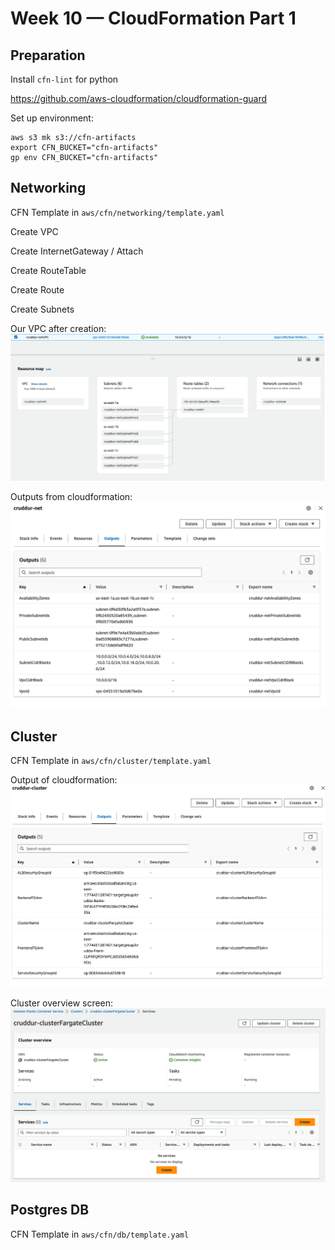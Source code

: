 # Week 10 — CloudFormation Part 1

## Preparation

Install `cfn-lint` for python

https://github.com/aws-cloudformation/cloudformation-guard

Set up environment:

```
aws s3 mk s3://cfn-artifacts
export CFN_BUCKET="cfn-artifacts"
gp env CFN_BUCKET="cfn-artifacts"
```

## Networking

CFN Template in `aws/cfn/networking/template.yaml`

Create VPC

Create InternetGateway / Attach

Create RouteTable

Create Route

Create Subnets

Our VPC after creation:
![](assets/wk10/cruddur-vpc.png)

Outputs from cloudformation:
![](assets/wk10/cfn-net-output.png)

## Cluster

CFN Template in `aws/cfn/cluster/template.yaml`

Output of cloudformation:
![](assets/wk10/cluster-outputs.png)

Cluster overview screen:
![](assets/wk10/cluster-overview.png)

## Postgres DB

CFN Template in `aws/cfn/db/template.yaml`
